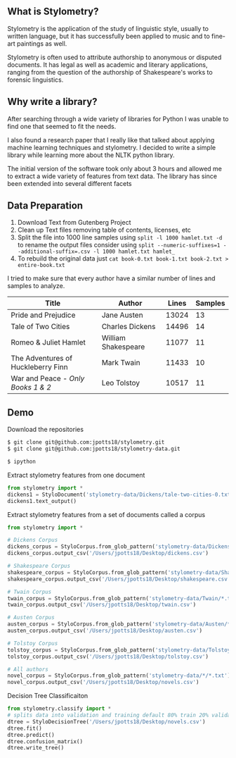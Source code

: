 ## What is Stylometry?

Stylometry is the application of the study of linguistic style, usually to written language, but it has successfully been applied to music and to fine-art paintings as well.

Stylometry is often used to attribute authorship to anonymous or disputed documents. It has legal as well as academic and literary applications, ranging from the question of the authorship of Shakespeare's works to forensic linguistics.

## Why write a library?

After searching through a wide variety of libraries for Python I was unable to find one that seemed to fit the needs. 

I also found a research paper that I really like that talked about applying machine learning techniques and stylometry. I decided to write a simple library while learning more about the NLTK python library. 

The initial version of the software took only about 3 hours and allowed me to extract a wide variety of features from text data. The library has since been extended into several different facets

## Data Preparation

1. Download Text from Gutenberg Project
2. Clean up Text files removing table of contents, licenses, etc
3. Split the file into 1000 line samples using ``split -l 1000 hamlet.txt -d`` to rename the output files consider using ``split --numeric-suffixes=1 --additional-suffix=.csv -l 1000 hamlet.txt hamlet_``
4. To rebuild the original data just ``cat book-0.txt book-1.txt book-2.txt > entire-book.txt``

I tried to make sure that every author have a similar number of lines and samples to analyze.

| Title | Author | Lines | Samples |
--- | --- | --- | ---
| Pride and Prejudice | Jane Austen | 13024 | 13 |
| Tale of Two Cities | Charles Dickens | 14496 | 14 |
| Romeo & Juliet Hamlet | William Shakespeare | 11077 | 11 |
| The Adventures of Huckleberry Finn | Mark Twain | 11433 | 10 |
| War and Peace - *Only Books 1 & 2* | Leo Tolstoy | 10517 | 11 |

## Demo

Download the repositories

```bash
$ git clone git@github.com:jpotts18/stylometry.git
$ git clone git@github.com:jpotts18/stylometry-data.git

$ ipython
```
Extract stylometry features from one document

```python
from stylometry import *
dickens1 = StyloDocument('stylometry-data/Dickens/tale-two-cities-0.txt')
dickens1.text_output()
```
Extract stylometry features from a set of documents called a corpus

```python
from stylometry import *

# Dickens Corpus
dickens_corpus = StyloCorpus.from_glob_pattern('stylometry-data/Dickens/*.txt')
dickens_corpus.output_csv('/Users/jpotts18/Desktop/dickens.csv')

# Shakespeare Corpus
shakespeare_corpus = StyloCorpus.from_glob_pattern('stylometry-data/Shakespeare/*.txt')
shakespeare_corpus.output_csv('/Users/jpotts18/Desktop/shakespeare.csv')

# Twain Corpus
twain_corpus = StyloCorpus.from_glob_pattern('stylometry-data/Twain/*.txt')
twain_corpus.output_csv('/Users/jpotts18/Desktop/twain.csv')

# Austen Corpus
austen_corpus = StyloCorpus.from_glob_pattern('stylometry-data/Austen/*.txt')
austen_corpus.output_csv('/Users/jpotts18/Desktop/austen.csv')

# Tolstoy Corpus
tolstoy_corpus = StyloCorpus.from_glob_pattern('stylometry-data/Tolstoy/*.txt')
tolstoy_corpus.output_csv('/Users/jpotts18/Desktop/tolstoy.csv')

# All authors
novel_corpus = StyloCorpus.from_glob_pattern('stylometry-data/*/*.txt')
novel_corpus.output_csv('/Users/jpotts18/Desktop/novels.csv')
```

Decision Tree Classificaiton

```python
from stylometry.classify import *
# splits data into validation and training default 80% train 20% validation
dtree = StyloDecisionTree('/Users/jpotts18/Desktop/novels.csv')
dtree.fit()
dtree.predict()
dtree.confusion_matrix()
dtree.write_tree()
```




